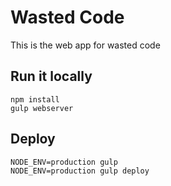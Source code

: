# Wasted Code
This is the web app for wasted code

## Run it locally
```
npm install
gulp webserver
```

## Deploy
```
NODE_ENV=production gulp
NODE_ENV=production gulp deploy

